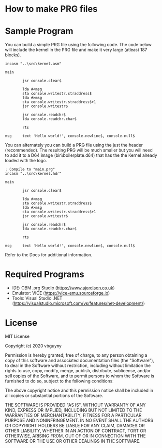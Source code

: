 # How to make PRG files



# Sample Program

You can build a simple PRG file using the following code. The code below will include the kernel in the PRG file and make it very large (atleast 187 blocks).

```
incasm "..\src\kernel.asm"

main

        jsr console.clear$

        lda #<msg
        sta console.writestr.straddress$
        lda #>msg
        sta console.writestr.straddress$+1
        jsr console.writestr$

        jsr console.readchr$
        lda console.readchr.char$

        rts

msg     text 'Hello world!', console.newline$, console.null$
```

You can alternately you can build a PRG file using the just the header (recommended). The resulting PRG will be much smaller but you will need to add it to a D64 image (bin\boilerplate.d64) that has the the Kernel already loaded with the logo.

```
; Compile to "main.prg"
incasm "..\src\kernel.hdr"

main

        jsr console.clear$

        lda #<msg
        sta console.writestr.straddress$
        lda #>msg
        sta console.writestr.straddress$+1
        jsr console.writestr$

        jsr console.readchr$
        lda console.readchr.char$

        rts

msg     text 'Hello world!', console.newline$, console.null$
```

Refer to the Docs for additional information.

# Required Programs

- IDE: CBM .prg Studio (https://www.ajordison.co.uk)
- Emulator: VICE (https://vice-emu.sourceforge.io)
- Tools: Visual Studio .NET (https://visualstudio.microsoft.com/vs/features/net-development/)

# License

MIT License

Copyright (c) 2020 vbguyny

Permission is hereby granted, free of charge, to any person obtaining a copy
of this software and associated documentation files (the "Software"), to deal
in the Software without restriction, including without limitation the rights
to use, copy, modify, merge, publish, distribute, sublicense, and/or sell
copies of the Software, and to permit persons to whom the Software is
furnished to do so, subject to the following conditions:

The above copyright notice and this permission notice shall be included in all
copies or substantial portions of the Software.

THE SOFTWARE IS PROVIDED "AS IS", WITHOUT WARRANTY OF ANY KIND, EXPRESS OR
IMPLIED, INCLUDING BUT NOT LIMITED TO THE WARRANTIES OF MERCHANTABILITY,
FITNESS FOR A PARTICULAR PURPOSE AND NONINFRINGEMENT. IN NO EVENT SHALL THE
AUTHORS OR COPYRIGHT HOLDERS BE LIABLE FOR ANY CLAIM, DAMAGES OR OTHER
LIABILITY, WHETHER IN AN ACTION OF CONTRACT, TORT OR OTHERWISE, ARISING FROM,
OUT OF OR IN CONNECTION WITH THE SOFTWARE OR THE USE OR OTHER DEALINGS IN THE
SOFTWARE.
